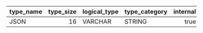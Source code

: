 | type_name | type_size | logical_type | type_category | internal |
|-----------|----------:|--------------|---------------|---------:|
| JSON      | 16        | VARCHAR      | STRING        | true     |
